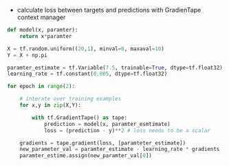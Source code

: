 - calculate loss between targets and predictions with GradienTape context manager

```python
def model(x, paramter):
	return x*paramter
```

```python
X = tf.random.uniform((20,1), minval=0, maxaval=10)
Y = X + np.pi
```

```python
paramter_estimate = tf.Variable(7.5, trainable=True, dtype=tf.float32)
learning_rate = tf.constant(0.005, dtype=tf.float32)
```

```python
for epoch in range(2):

	# interate over training examples
	for x,y in zip(X,Y):

		with tf.GradientTape() as tape:
			prediction = model(x, paramter_esmtimate) 
			loss = (prediction - y)**2 # loss needs to be a scalar

	gradients = tape.gradient(loss, [paramteter_estimate])
	new_parameter_val = paramter_estimate - learning_rate * gradients
	paramter_estime.assign(new_paramter_val[0])
```

